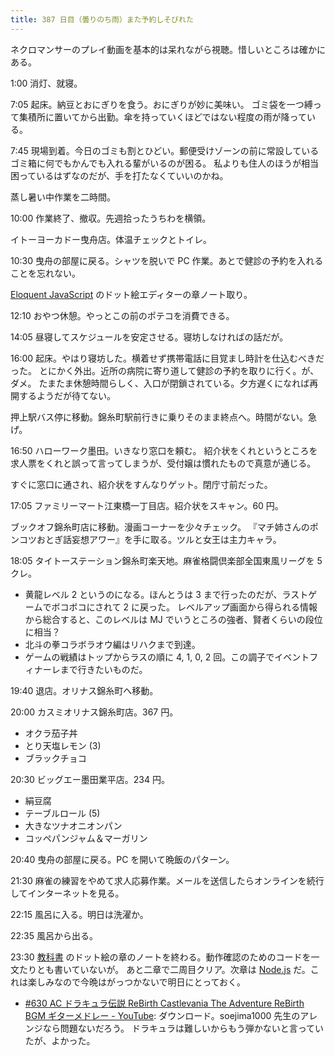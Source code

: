 ```yaml
---
title: 387 日目（曇りのち雨）また予約しそびれた
---
```


ネクロマンサーのプレイ動画を基本的は呆れながら視聴。惜しいところは確かにある。

1:00 消灯、就寝。

7:05 起床。納豆とおにぎりを食う。おにぎりが妙に美味い。
ゴミ袋を一つ縛って集積所に置いてから出勤。傘を持っていくほどではない程度の雨が降っている。

7:45 現場到着。今日のゴミも割とひどい。郵便受けゾーンの前に常設しているゴミ箱に何でもかんでも入れる輩がいるのが困る。
私よりも住人のほうが相当困っているはずなのだが、手を打たなくていいのかね。

蒸し暑い中作業を二時間。

10:00 作業終了、撤収。先週拾ったうちわを横領。

イトーヨーカドー曳舟店。体温チェックとトイレ。

10:30 曳舟の部屋に戻る。シャツを脱いで PC 作業。あとで健診の予約を入れることを忘れない。

[Eloquent JavaScript][Haverbeke18] のドット絵エディターの章ノート取り。

12:10 おやつ休憩。やっとこの前のポテコを消費できる。

14:05 昼寝してスケジュールを安定させる。寝坊しなければの話だが。

16:00 起床。やはり寝坊した。横着せず携帯電話に目覚まし時計を仕込むべきだった。
とにかく外出。近所の病院に寄り道して健診の予約を取りに行く。が、ダメ。
たまたま休憩時間らしく、入口が閉鎖されている。夕方遅くになれば再開するようだが待てない。

押上駅バス停に移動。錦糸町駅前行きに乗りそのまま終点へ。時間がない。急げ。

16:50 ハローワーク墨田。いきなり窓口を頼む。
紹介状をくれというところを求人票をくれと誤って言ってしまうが、受付嬢は慣れたもので真意が通じる。

すぐに窓口に通され、紹介状をすんなりゲット。閉庁寸前だった。

17:05 ファミリーマート江東橋一丁目店。紹介状をスキャン。60 円。

ブックオフ錦糸町店に移動。漫画コーナーを少々チェック。
『マチ姉さんのポンコツおとぎ話妄想アワー』を手に取る。ツルと女王は主力キャラ。

18:05 タイトーステーション錦糸町楽天地。麻雀格闘倶楽部全国東風リーグを 5 クレ。

* 黄龍レベル 2 というのになる。ほんとうは 3 まで行ったのだが、ラストゲームでボコボコにされて 2 に戻った。
  レベルアップ画面から得られる情報から総合すると、このレベルは MJ でいうところの強者、賢者くらいの段位に相当？
* 北斗の拳コラボラオウ編はリハクまで到達。
* ゲームの戦績はトップからラスの順に 4, 1, 0, 2 回。この調子でイベントフィナーレまで行きたいものだ。

19:40 退店。オリナス錦糸町へ移動。

20:00 カスミオリナス錦糸町店。367 円。

* オクラ茄子丼
* とり天塩レモン (3)
* ブラックチョコ

20:30 ビッグエー墨田業平店。234 円。

* 絹豆腐
* テーブルロール (5)
* 大きなツナオニオンパン
* コッペパンジャム＆マーガリン

20:40 曳舟の部屋に戻る。PC を開いて晩飯のパターン。

21:30 麻雀の練習をやめて求人応募作業。メールを送信したらオンラインを続行してインターネットを見る。

22:15 風呂に入る。明日は洗濯か。

22:35 風呂から出る。

23:30 [教科書][Haverbeke18] のドット絵の章のノートを終わる。動作確認のためのコードを一文たりとも書いていないが。
あと二章で二周目クリア。次章は [Node.js] だ。これは楽しみなので今晩はがっつかないで明日にとっておく。

* [&#x23;630 AC ドラキュラ伝説 ReBirth Castlevania The Adventure ReBirth BGM ギターメドレー - YouTube](https://www.youtube.com/watch?v=giSsjICOdE0):
  ダウンロード。soejima1000 先生のアレンジなら問題ないだろう。
  ドラキュラは難しいからもう弾かないと言っていたが、よかった。

[Haverbeke18]: https://eloquentjavascript.net/
[Node.js]: https://nodejs.org/
